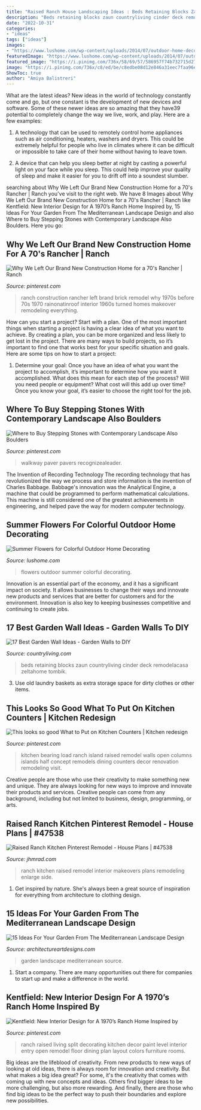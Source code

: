 ```yaml
---
title: "Raised Ranch House Landscaping Ideas : Beds Retaining Blocks Zaun Countryliving Cinder Deck Remodelacasa Zeltahome Tombik"
description: "Beds retaining blocks zaun countryliving cinder deck remodelacasa zeltahome tombik"
date: "2022-10-31"
categories:
- "ideas"
tags: ["ideas"]
images:
- "https://www.lushome.com/wp-content/uploads/2014/07/outdoor-home-decorating-flowers-16.jpg"
featuredImage: "https://www.lushome.com/wp-content/uploads/2014/07/outdoor-home-decorating-flowers-16.jpg"
featured_image: "https://i.pinimg.com/736x/58/69/57/586957f74b732715d2760a725bdd9fa7.jpg"
image: "https://i.pinimg.com/736x/c8/ed/be/c8edbe08d12e846a31eec7faa96e197d.jpg"
ShowToc: true
author: "Amiya Balistreri"
---
```



What are the latest ideas?
New ideas in the world of technology constantly come and go, but one constant is the development of new devices and software. Some of these newer ideas are so amazing that they have39 potential to completely change the way we live, work, and play. Here are a few examples:
1. A technology that can be used to remotely control home appliances such as air conditioning, heaters, washers and dryers. This could be extremely helpful for people who live in climates where it can be difficult or impossible to take care of their home without having to leave town.

2. A device that can help you sleep better at night by casting a powerful light on your face while you sleep. This could help improve your quality of sleep and make it easier for you to drift off into a soundest slumber.


	

		
searching about Why We Left Our Brand New Construction Home for a 70&#039;s Rancher | Ranch you've visit to the right web. We have 8 Images about Why We Left Our Brand New Construction Home for a 70&#039;s Rancher | Ranch like Kentfield: New Interior Design for A 1970’s Ranch Home Inspired by, 15 Ideas For Your Garden From The Mediterranean Landscape Design and also Where to Buy Stepping Stones with Contemporary Landscape Also Boulders. Here you go:
		
    
## Why We Left Our Brand New Construction Home For A 70&#039;s Rancher | Ranch

<img loading=lazy src="https://i.pinimg.com/736x/72/b9/dc/72b9dc8cf9f68e67018d6c9a8646d858--brick-ranch-new-construction.jpg" onerror="this.onerror=null;this.src='https://tse4.mm.bing.net/th?id=OIP.YccK8Oh0dMX4MHzBrUSM1AHaKk&amp;pid=15.1';" alt="Why We Left Our Brand New Construction Home for a 70&#039;s Rancher | Ranch">

_Source: pinterest.com_

>ranch construction rancher left brand brick remodel why 1970s before 70s 1970 rainonatinroof interior 1960s turned homes makeover remodeling everything. 

	

How can you start a project?
Start with a plan. One of the most important things when starting a project is having a clear idea of what you want to achieve. By creating a plan, you can be more organized and less likely to get lost in the project. There are many ways to build projects, so it’s important to find one that works best for your specific situation and goals. Here are some tips on how to start a project: 
1. Determine your goal: Once you have an idea of what you want the project to accomplish, it’s important to determine how you want it accomplished. What does this mean for each step of the process? Will you need people or equipment? What cost will this add up over time? Once you know your goal, it’s easier to choose the right tool for the job.


    
## Where To Buy Stepping Stones With Contemporary Landscape Also Boulders

<img loading=lazy src="https://i.pinimg.com/736x/c8/ed/be/c8edbe08d12e846a31eec7faa96e197d.jpg" onerror="this.onerror=null;this.src='https://tse2.mm.bing.net/th?id=OIP.j3xst_u5y1fTECa76DlAWwHaJ4&amp;pid=15.1';" alt="Where to Buy Stepping Stones with Contemporary Landscape Also Boulders">

_Source: pinterest.com_

>walkway paver pavers recognizealeader. 

	

The Invention of Recording Technology
The recording technology that has revolutionized the way we process and store information is the invention of Charles Babbage. Babbage's innovation was the Analytical Engine, a machine that could be programmed to perform mathematical calculations. This machine is still considered one of the greatest achievements in engineering, and helped pave the way for modern computer technology.

    
## Summer Flowers For Colorful Outdoor Home Decorating

<img loading=lazy src="https://www.lushome.com/wp-content/uploads/2014/07/outdoor-home-decorating-flowers-16.jpg" onerror="this.onerror=null;this.src='https://tse2.mm.bing.net/th?id=OIP.FaN0UjZCH1PUMbnHMf0RDwHaFj&amp;pid=15.1';" alt="Summer Flowers for Colorful Outdoor Home Decorating">

_Source: lushome.com_

>flowers outdoor summer colorful decorating. 

	

Innovation is an essential part of the economy, and it has a significant impact on society. It allows businesses to change their ways and innovate new products and services that are better for customers and for the environment. Innovation is also key to keeping businesses competitive and continuing to create jobs.

    
## 17 Best Garden Wall Ideas - Garden Walls To DIY

<img loading=lazy src="https://hips.hearstapps.com/hmg-prod.s3.amazonaws.com/images/creditremodelandolacasa-com-1585535880.jpg?crop=0.888888888888889xw:1xh;center,top&amp;resize=480:*" onerror="this.onerror=null;this.src='https://tse4.mm.bing.net/th?id=OIP.eXfzXRp6Q-RygLtNFOk_nQAAAA&amp;pid=15.1';" alt="17 Best Garden Wall Ideas - Garden Walls to DIY">

_Source: countryliving.com_

>beds retaining blocks zaun countryliving cinder deck remodelacasa zeltahome tombik. 

	

3. Use old laundry baskets as extra storage space for dirty clothes or other items.

    
## This Looks So Good What To Put On Kitchen Counters | Kitchen Redesign

<img loading=lazy src="https://i.pinimg.com/736x/b8/c3/35/b8c335f9f94d624722b60e10e6d778e7.jpg" onerror="this.onerror=null;this.src='https://tse3.mm.bing.net/th?id=OIP.cfMnwiHu2OH99BRHpYVarQHaHa&amp;pid=15.1';" alt="This looks so good What to Put on Kitchen Counters | Kitchen redesign">

_Source: pinterest.com_

>kitchen bearing load ranch island raised remodel walls open columns islands half concept remodels dining counters decor renovation remodeling visit. 

	

Creative people are those who use their creativity to make something new and unique. They are always looking for new ways to improve and innovate their products and services. Creative people can come from any background, including but not limited to business, design, programming, or arts.

    
## Raised Ranch Kitchen Pinterest Remodel - House Plans | #47538

<img loading=lazy src="https://cdn.jhmrad.com/wp-content/uploads/raised-ranch-kitchen-pinterest-remodel_1306259.jpg" onerror="this.onerror=null;this.src='https://tse1.mm.bing.net/th?id=OIP.nYFZZtaV2m5tR2WyeY8UAgHaFj&amp;pid=15.1';" alt="Raised Ranch Kitchen Pinterest Remodel - House Plans | #47538">

_Source: jhmrad.com_

>ranch kitchen raised remodel interior makeovers plans remodeling enlarge side. 

	

1. Get inspired by nature. She's always been a great source of inspiration for everything from architecture to clothing design.

    
## 15 Ideas For Your Garden From The Mediterranean Landscape Design

<img loading=lazy src="https://www.architectureartdesigns.com/wp-content/uploads/2014/10/15-Ideas-For-Your-Garden-From-The-Mediterranean-Landscape-Design-13-630x840.jpg" onerror="this.onerror=null;this.src='https://tse4.mm.bing.net/th?id=OIP.QpqXQ1DgWNKB0DTL6dB9LQHaJ4&amp;pid=15.1';" alt="15 Ideas For Your Garden From The Mediterranean Landscape Design">

_Source: architectureartdesigns.com_

>garden landscape mediterranean source. 

	

1. Start a company. There are many opportunities out there for companies to start up and make a difference in the world. 

    
## Kentfield: New Interior Design For A 1970’s Ranch Home Inspired By

<img loading=lazy src="https://i.pinimg.com/736x/58/69/57/586957f74b732715d2760a725bdd9fa7.jpg" onerror="this.onerror=null;this.src='https://tse4.mm.bing.net/th?id=OIP.RGJB7dZESzP7bw2w4_CxVQHaFy&amp;pid=15.1';" alt="Kentfield: New Interior Design for A 1970’s Ranch Home Inspired by">

_Source: pinterest.com_

>ranch raised living split decorating kitchen decor paint level interior entry open remodel floor dining plan layout colors furniture rooms. 

	

Big ideas are the lifeblood of creativity. From new products to new ways of looking at old ideas, there is always room for innovation and creativity. But what makes a big idea great? For some, it's the creativity that comes with coming up with new concepts and ideas. Others find bigger ideas to be more challenging, but also more rewarding. And finally, there are those who find big ideas to be the perfect way to push their boundaries and explore new possibilities.

